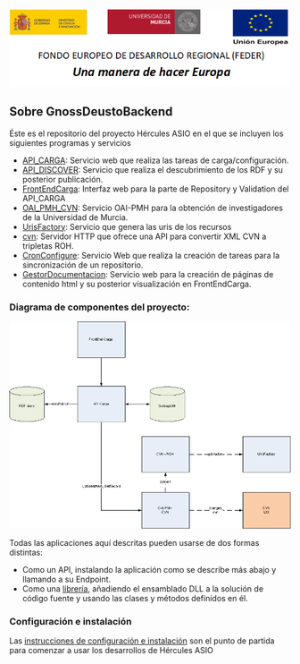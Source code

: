 ![](./Docs/media/CabeceraDocumentosMD.png)


## Sobre GnossDeustoBackend
Éste es el repositorio del proyecto Hércules ASIO en el que se incluyen los siguientes programas y servicios

 - [API_CARGA](https://github.com/HerculesCRUE/GnossDeustoBackend/tree/master/API_CARGA "API_CARGA"): Servicio web que realiza las tareas de carga/configuración.
 - [API_DISCOVER](https://github.com/HerculesCRUE/GnossDeustoBackend/tree/master/API_DISCOVER "API_DISCOVER"): Servicio que realiza el descubrimiento de los RDF y su posterior publicación.
 - [FrontEndCarga](https://github.com/HerculesCRUE/GnossDeustoBackend/tree/master/FrontEndCarga "FrontEndCarga"): Interfaz web para la parte de Repository y Validation del API_CARGA
 - [OAI_PMH_CVN](https://github.com/HerculesCRUE/GnossDeustoBackend/tree/master/OAI_PMH_CVN "OAI_PMH_CVN"): Servicio OAI-PMH para la obtención de investigadores de la Universidad de Murcia.
 - [UrisFactory](https://github.com/HerculesCRUE/GnossDeustoBackend/tree/master/UrisFactory "UrisFactory"): Servicio que genera las uris de los recursos
 - [cvn](https://github.com/HerculesCRUE/GnossDeustoBackend/tree/master/cvn): Servidor HTTP que ofrece una API para convertir XML CVN a tripletas ROH.
 - [CronConfigure](https://github.com/HerculesCRUE/GnossDeustoBackend/tree/master/CronConfigure): Servicio Web que realiza la creación de tareas para la sincronización de un repositorio.
 - [GestorDocumentacion](https://github.com/HerculesCRUE/GnossDeustoBackend/tree/master/GestorDocumentacion): Servicio web para la creación de páginas de contenido html y su posterior visualización en FrontEndCarga.
 
 ### Diagrama de componentes del proyecto:
 

<img src="img/diagrama_de_componentes.png" />


Todas las aplicaciones aquí descritas pueden usarse de dos formas distintas: 
  - Como un API, instalando la aplicación como se describe más abajo y llamando a su Endpoint.
  - Como una [librería](https://github.com/HerculesCRUE/GnossDeustoBackend/tree/master/libraries), añadiendo el ensamblado DLL a la solución de código fuente y usando las clases y métodos definidos en él. 
  

### Configuración e instalación

Las [instrucciones de configuración e instalación](https://github.com/HerculesCRUE/GnossDeustoBackend/blob/master/Configuraci%C3%B3n%20e%20Instalaci%C3%B3n.md) son el punto de partida para 
comenzar a usar los desarrollos de Hércules ASIO
